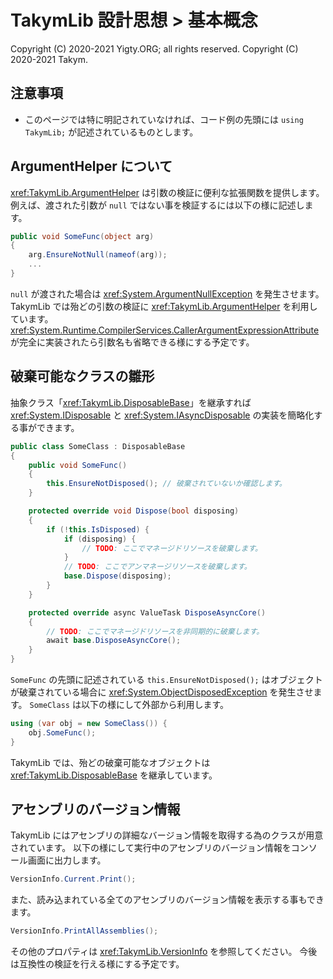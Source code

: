 # TakymLib 設計思想 > 基本概念
Copyright (C) 2020-2021 Yigty.ORG; all rights reserved.
Copyright (C) 2020-2021 Takym.

<a id="notes"></a>
## 注意事項
* このページでは特に明記されていなければ、コード例の先頭には `using TakymLib;` が記述されているものとします。

<a id="argument-helper"></a>
## ArgumentHelper について
<xref:TakymLib.ArgumentHelper> は引数の検証に便利な拡張関数を提供します。
例えば、渡された引数が `null` ではない事を検証するには以下の様に記述します。
```csharp
public void SomeFunc(object arg)
{
	arg.EnsureNotNull(nameof(arg));
	...
}
```
`null` が渡された場合は <xref:System.ArgumentNullException> を発生させます。
TakymLib では殆どの引数の検証に <xref:TakymLib.ArgumentHelper> を利用しています。
<xref:System.Runtime.CompilerServices.CallerArgumentExpressionAttribute> が完全に実装されたら引数名も省略できる様にする予定です。

<a id="disposable-base"></a>
## 破棄可能なクラスの雛形
抽象クラス「<xref:TakymLib.DisposableBase>」を継承すれば <xref:System.IDisposable> と <xref:System.IAsyncDisposable> の実装を簡略化する事ができます。
```csharp
public class SomeClass : DisposableBase
{
	public void SomeFunc()
	{
		this.EnsureNotDisposed(); // 破棄されていないか確認します。
	}

	protected override void Dispose(bool disposing)
	{
		if (!this.IsDisposed) {
			if (disposing) {
				// TODO: ここでマネージドリソースを破棄します。
			}
			// TODO: ここでアンマネージリソースを破棄します。
			base.Dispose(disposing);
		}
	}

	protected override async ValueTask DisposeAsyncCore()
	{
		// TODO: ここでマネージドリソースを非同期的に破棄します。
		await base.DisposeAsyncCore();
	}
}
```
`SomeFunc` の先頭に記述されている `this.EnsureNotDisposed();` はオブジェクトが破棄されている場合に <xref:System.ObjectDisposedException> を発生させます。
`SomeClass` は以下の様にして外部から利用します。
```csharp
using (var obj = new SomeClass()) {
	obj.SomeFunc();
}
```
TakymLib では、殆どの破棄可能なオブジェクトは <xref:TakymLib.DisposableBase> を継承しています。

<a id="version-info"></a>
## アセンブリのバージョン情報
TakymLib にはアセンブリの詳細なバージョン情報を取得する為のクラスが用意されています。
以下の様にして実行中のアセンブリのバージョン情報をコンソール画面に出力します。
```csharp
VersionInfo.Current.Print();
```
また、読み込まれている全てのアセンブリのバージョン情報を表示する事もできます。
```csharp
VersionInfo.PrintAllAssemblies();
```
その他のプロパティは <xref:TakymLib.VersionInfo> を参照してください。
今後は互換性の検証を行える様にする予定です。
